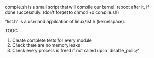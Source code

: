 compile.sh is a small script that will compile our kernel. reboot after it, if done successfuly.
(don't forget to chmod +x compile.sh)

"list.h" is a userland appilcation of linux/list.h (kernelspace). 

TODO:
1) Create complete tests for every module
2) Check there are no memory leaks
3) Check every process is freed if not called upon 'disable_policy'
